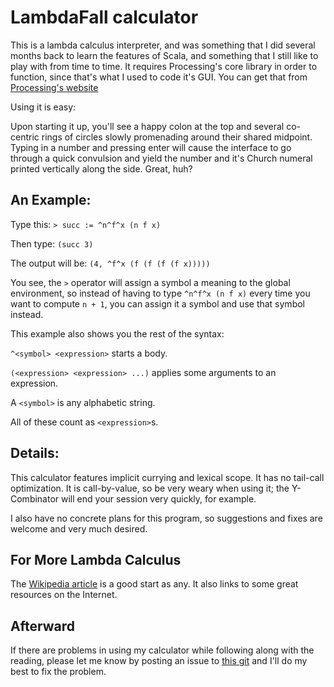 # LambdaFall calculator

This is a lambda calculus interpreter, and was 
something that I did several months back to learn
the features of Scala, and something that I still
like to play with from time to time.  It requires
Processing's core library in order to function,
since that's what I used to code it's GUI.  You
can get that from 
[Processing's website](http://processing.org)

Using it is easy:

Upon starting it up, you'll see a happy colon
at the top and several co-centric rings of 
circles slowly promenading around their shared
midpoint.  Typing in a number and pressing enter
will cause the interface to go through a quick
convulsion and yield the number and it's Church
numeral printed vertically along the side.
Great, huh?

## An Example:

Type this: 
`> succ := ^n^f^x (n f x)`

Then type:
`(succ 3)`

The output will be:
`(4, ^f^x (f (f (f (f x)))))`

You see, the `>` operator will assign a symbol
a meaning to the global environment, so instead 
of having to type `^n^f^x (n f x)` every time
you want to compute `n + 1`, you can assign
it a symbol and use that symbol instead.

This example also shows you the rest of the syntax:

`^<symbol> <expression>` starts a body.

`(<expression> <expression> ...)` applies some 
arguments to an expression.

A `<symbol>` is any alphabetic string.

All of these count as `<expression>`s.

## Details:

This calculator features implicit currying and 
lexical scope.  It has no tail-call optimization.
It is call-by-value, so be very weary when using it;
the Y-Combinator will end your session very quickly,
for example.

I also have no concrete plans for this program, so 
suggestions and fixes are welcome and very much 
desired.

## For More Lambda Calculus

The [Wikipedia article](http://en.wikipedia.org/wiki/Lambda_calculus)
is a good start as any. It also links to some
great resources on the Internet.  

## Afterward

If there are problems in using my calculator while 
following along with the reading, please let me know 
by posting an issue to [this git](https://github.com/wesleybits/LambdaFall)
and I'll do my best to fix the problem.